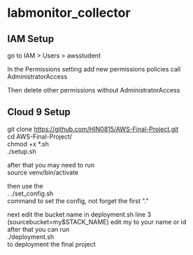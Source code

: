 # labmonitor_collector

## IAM Setup ##

go to IAM > Users > awsstudent 

In the Permissions setting add new permissions policies call AdministratorAccess 

Then delete other permissions without AdministratorAccess


## Cloud 9 Setup ##

git clone https://github.com/HIN0815/AWS-Final-Project.git  
cd AWS-Final-Project/  
chmod +x *.sh  
./setup.sh  

after that you may need to run  
source venv/bin/activate  

then use the  
. ./set_config.sh  
command to set the config, not forget the first "."

next edit the bucket name in deployment.sh line 3  
(sourcebucket=my$STACK_NAME) edit my to your name or id  
after that you can run  
./deployment.sh  
to deployment the final project
